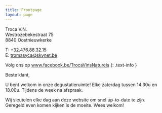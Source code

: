 ```yaml
---
title: Frontpage 
layout: page
---
```

Troca V.N.  
Westrozebekestraat 75  
8840 Oostnieuwkerke

T: +32.476.88.32.15  
E: tromasyca@skynet.be

Volg ons op www.facebook.be/TrocaVinsNaturels 
{: .text-info }

Beste klant,

U bent welkom in onze degustatieruimte!
Elke zaterdag tussen 14.30u en 18.00u.
Tijdens de week na afspraak.  

Wij sleutelen elke dag aan deze website om snel up-to-date te zijn. Geregeld even komen kijken is de moeite.
Wees welkom!     

